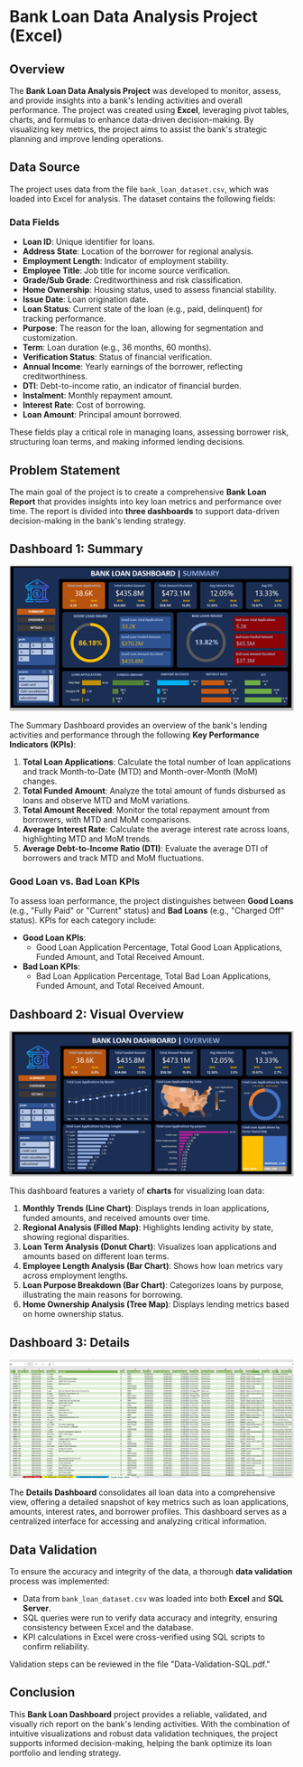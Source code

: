 # Bank Loan Data Analysis Project (Excel)

## Overview
The **Bank Loan Data Analysis Project** was developed to monitor, assess, and provide insights into a bank's lending activities and overall performance. The project was created using **Excel**, leveraging pivot tables, charts, and formulas to enhance data-driven decision-making. By visualizing key metrics, the project aims to assist the bank's strategic planning and improve lending operations.

## Data Source
The project uses data from the file `bank_loan_dataset.csv`, which was loaded into Excel for analysis. The dataset contains the following fields:

### Data Fields
- **Loan ID**: Unique identifier for loans.
- **Address State**: Location of the borrower for regional analysis.
- **Employment Length**: Indicator of employment stability.
- **Employee Title**: Job title for income source verification.
- **Grade/Sub Grade**: Creditworthiness and risk classification.
- **Home Ownership**: Housing status, used to assess financial stability.
- **Issue Date**: Loan origination date.
- **Loan Status**: Current state of the loan (e.g., paid, delinquent) for tracking performance.
- **Purpose**: The reason for the loan, allowing for segmentation and customization.
- **Term**: Loan duration (e.g., 36 months, 60 months).
- **Verification Status**: Status of financial verification.
- **Annual Income**: Yearly earnings of the borrower, reflecting creditworthiness.
- **DTI**: Debt-to-income ratio, an indicator of financial burden.
- **Instalment**: Monthly repayment amount.
- **Interest Rate**: Cost of borrowing.
- **Loan Amount**: Principal amount borrowed.

These fields play a critical role in managing loans, assessing borrower risk, structuring loan terms, and making informed lending decisions.

## Problem Statement
The main goal of the project is to create a comprehensive **Bank Loan Report** that provides insights into key loan metrics and performance over time. The report is divided into **three dashboards** to support data-driven decision-making in the bank's lending strategy.

## Dashboard 1: Summary
![Summary](Summary.png)

The Summary Dashboard provides an overview of the bank's lending activities and performance through the following **Key Performance Indicators (KPIs)**:
1. **Total Loan Applications**: Calculate the total number of loan applications and track Month-to-Date (MTD) and Month-over-Month (MoM) changes.
2. **Total Funded Amount**: Analyze the total amount of funds disbursed as loans and observe MTD and MoM variations.
3. **Total Amount Received**: Monitor the total repayment amount from borrowers, with MTD and MoM comparisons.
4. **Average Interest Rate**: Calculate the average interest rate across loans, highlighting MTD and MoM trends.
5. **Average Debt-to-Income Ratio (DTI)**: Evaluate the average DTI of borrowers and track MTD and MoM fluctuations.

### Good Loan vs. Bad Loan KPIs
To assess loan performance, the project distinguishes between **Good Loans** (e.g., "Fully Paid" or "Current" status) and **Bad Loans** (e.g., "Charged Off" status). KPIs for each category include:
- **Good Loan KPIs**: 
  - Good Loan Application Percentage, Total Good Loan Applications, Funded Amount, and Total Received Amount.
- **Bad Loan KPIs**: 
  - Bad Loan Application Percentage, Total Bad Loan Applications, Funded Amount, and Total Received Amount.

## Dashboard 2: Visual Overview
![Visual-Overview](Visual%20Overview.png)

This dashboard features a variety of **charts** for visualizing loan data:
1. **Monthly Trends (Line Chart)**: Displays trends in loan applications, funded amounts, and received amounts over time.
2. **Regional Analysis (Filled Map)**: Highlights lending activity by state, showing regional disparities.
3. **Loan Term Analysis (Donut Chart)**: Visualizes loan applications and amounts based on different loan terms.
4. **Employee Length Analysis (Bar Chart)**: Shows how loan metrics vary across employment lengths.
5. **Loan Purpose Breakdown (Bar Chart)**: Categorizes loans by purpose, illustrating the main reasons for borrowing.
6. **Home Ownership Analysis (Tree Map)**: Displays lending metrics based on home ownership status.

## Dashboard 3: Details
![Details](Details.png)

The **Details Dashboard** consolidates all loan data into a comprehensive view, offering a detailed snapshot of key metrics such as loan applications, amounts, interest rates, and borrower profiles. This dashboard serves as a centralized interface for accessing and analyzing critical information.

## Data Validation
To ensure the accuracy and integrity of the data, a thorough **data validation** process was implemented:
- Data from `bank_loan_dataset.csv` was loaded into both **Excel** and **SQL Server**.
- SQL queries were run to verify data accuracy and integrity, ensuring consistency between Excel and the database.
- KPI calculations in Excel were cross-verified using SQL scripts to confirm reliability.

Validation steps can be reviewed in the file "Data-Validation-SQL.pdf."

## Conclusion
This **Bank Loan Dashboard** project provides a reliable, validated, and visually rich report on the bank's lending activities. With the combination of intuitive visualizations and robust data validation techniques, the project supports informed decision-making, helping the bank optimize its loan portfolio and lending strategy.
